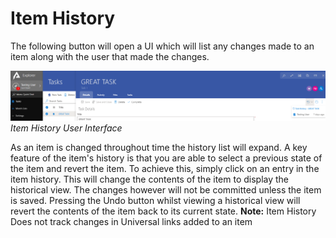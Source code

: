 # Item History

The following button will open a UI which will list any changes made to an item along with the user that made the changes.

[![Item History 01.png](./GKI812SoZmI16XAO-item-history-01.png)](./GKI812SoZmI16XAO-item-history-01.png)*Item History User Interface*

As an item is changed throughout time the history list will expand. A key feature of the item's history is that you are able to select a previous state of the item and revert the item. To achieve this, simply click on an entry in the item history. This will change the contents of the item to display the historical view. The changes however will not be committed unless the item is saved. Pressing the Undo button whilst viewing a historical view will revert the contents of the item back to its current state. **Note:** Item History Does not track changes in Universal links added to an item